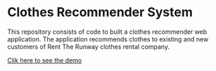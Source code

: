 # Clothes Recommender System
This repository consists of code to built a clothes recommender web application. The application recommends clothes to existing and new customers of Rent The Runway clothes rental company.

[Clik here to see the demo](https://clothes-recommender-api.herokuapp.com/)
